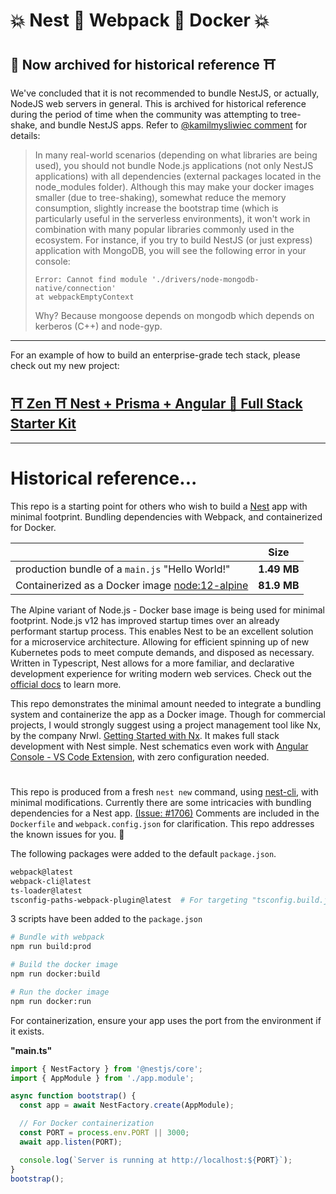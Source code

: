 # 💥 Nest 🔰 Webpack 🔰 Docker 💥

## 🏯 Now archived for historical reference ⛩

We've concluded that it is not recommended to bundle NestJS, or actually, NodeJS web servers in general. This is archived for historical reference during the period of time when the community was attempting to tree-shake, and bundle NestJS apps. Refer to [@kamilmysliwiec comment](https://github.com/nestjs/nest/issues/1706#issuecomment-579248915) for details:

> In many real-world scenarios (depending on what libraries are being used), you should not bundle Node.js applications (not only NestJS applications) with all dependencies (external packages located in the node_modules folder). Although this may make your docker images smaller (due to tree-shaking), somewhat reduce the memory consumption, slightly increase the bootstrap time (which is particularly useful in the serverless environments), it won't work in combination with many popular libraries commonly used in the ecosystem.
> For instance, if you try to build NestJS (or just express) application with MongoDB, you will see the following error in your console:
>
> ```
> Error: Cannot find module './drivers/node-mongodb-native/connection'
> at webpackEmptyContext
> ```
>
> Why? Because mongoose depends on mongodb which depends on kerberos (C++) and node-gyp.

---

For an example of how to build an enterprise-grade tech stack, please check out my new project:
## [⛩ Zen ⛩ Nest + Prisma + Angular 🏮 Full Stack Starter Kit](https://github.com/ZenSoftware/Zen)

---

# Historical reference...

This repo is a starting point for others who wish to build a [Nest](https://github.com/nestjs/nest) app with minimal footprint. Bundling dependencies with Webpack, and containerized for Docker.

|                                                                                 |    Size     |
| ------------------------------------------------------------------------------- | :---------: |
| production bundle of a `main.js` "Hello World!"                                 | **1.49 MB** |
| Containerized as a Docker image [node:12-alpine](https://hub.docker.com/_/node) | **81.9 MB** |

The Alpine variant of Node.js - Docker base image is being used for minimal footprint. Node.js v12 has improved startup times over an already performant startup process. This enables Nest to be an excellent solution for a microservice architecture. Allowing for efficient spinning up of new Kubernetes pods to meet compute demands, and disposed as necessary. Written in Typescript, Nest allows for a more familiar, and declarative development experience for writing modern web services. Check out the [official docs](https://docs.nestjs.com/) to learn more.

This repo demonstrates the minimal amount needed to integrate a bundling system and containerize the app as a Docker image. Though for commercial projects, I would strongly suggest using a project management tool like Nx, by the company Nrwl. [Getting Started with Nx](https://nx.dev/angular/getting-started/getting-started). It makes full stack development with Nest simple. Nest schematics even work with [Angular Console - VS Code Extension](https://marketplace.visualstudio.com/items?itemName=nrwl.angular-console), with zero configuration needed.

#

This repo is produced from a fresh `nest new` command, using [nest-cli](https://docs.nestjs.com/cli/usages), with minimal modifications. Currently there are some intricacies with bundling dependencies for a Nest app. [(Issue: #1706)](https://github.com/nestjs/nest/issues/1706) Comments are included in the `Dockerfile` and `webpack.config.json` for clarification. This repo addresses the known issues for you. 🥂

The following packages were added to the default `package.json`.

```bash
webpack@latest
webpack-cli@latest
ts-loader@latest
tsconfig-paths-webpack-plugin@latest  # For targeting "tsconfig.build.json"
```

3 scripts have been added to the `package.json`

```bash
# Bundle with webpack
npm run build:prod

# Build the docker image
npm run docker:build

# Run the docker image
npm run docker:run
```

For containerization, ensure your app uses the port from the environment if it exists.

**"main.ts"**

```ts
import { NestFactory } from '@nestjs/core';
import { AppModule } from './app.module';

async function bootstrap() {
  const app = await NestFactory.create(AppModule);

  // For Docker containerization
  const PORT = process.env.PORT || 3000;
  await app.listen(PORT);

  console.log(`Server is running at http://localhost:${PORT}`);
}
bootstrap();
```
